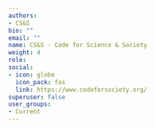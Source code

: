```yaml
---
authors:
- CS&S
bio: ""
email: ""
name: CS&S - Code for Science & Society
weight: 4
role: 
social:
- icon: globe
  icon_pack: fas
  link: https://www.codeforsociety.org/
superuser: false
user_groups:
- Current
---
```

